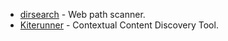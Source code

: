 - [dirsearch](https://github.com/maurosoria/dirsearch) - Web path scanner.
- [Kiterunner](https://github.com/assetnote/kiterunner) - Contextual Content Discovery Tool.